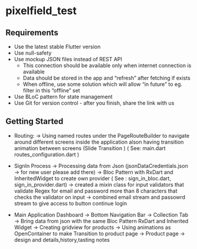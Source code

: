 # pixelfield_test

## Requirements

- Use the latest stable Flutter version
- Use null-safety
- Use mockup JSON files instead of REST API
    - This connection should be available only when internet connection is available
    - Data should be stored in the app and “refresh” after fetching if exists
    - When offline, use some solution which will allow “in future” to eg. filter in this “offline” set
- Use BLoC pattern for state management
- Use Git for version control - after you finish, share the link with us

## Getting Started

- Routing: -> Using named routes under the PageRouteBuilder to navigate around different screens inside the application alson having transition animation between screens (Slide Transition ) (
     See: main.dart
        routes_configuration.dart
)

- SignIn Process -> Processing data from Json (jsonDataCredentials.json -> for new user please add there)
                 -> Bloc Pattern with RxDart and InheritedWidget to create own provider ( See : sign_in_bloc.dart, sign_in_provider.dart)
                 -> created a mixin class for input validators that validate Regex for email and password more than 8 characters that checks the validator on input
                 -> combined email stream and passowrd stream to give access to button continue login

- Main Application Dashboard -> Bottom Navigation Bar
                             -> Collection Tab -> Bring data from json with the same Bloc Pattern RxDart and Inherited Widget
                                               -> Creating gridview for products 
                                               -> Using animations as OpenContainer to make Transition to product page 
                             -> Product page -> design and details,history,tasting notes                               
